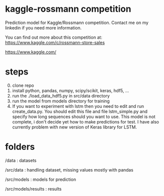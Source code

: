 # kaggle-rossmann competition
Prediction model for Kaggle/Rossmann competition.
Contact me on my linkedin if you need more information.

You can find out more about this competition at:
https://www.kaggle.com/c/rossmann-store-sales

https://www.kaggle.com/

# steps
0. clone repo
1. install python, pandas, numpy, scipy/scikit, keras, hdf5, ...
2. run the ./load_data_hdf5.py in src/data directory
3. run the model from models directory for training
4. If you want to experiment with lstm then you need to edit and run create_data.py. You should edit this file and file lstm_simple.py and specify how long sequences should you want to use. This model is not complete, i don't decide yet how to make predictions for test. I have also currently problem with new version of Keras library for LSTM.

# folders
/data                      : datasets

/src/data                  : handling dataset, missing values mostly with pandas

/src/models                : models for prediction

/src/models/results        : results
